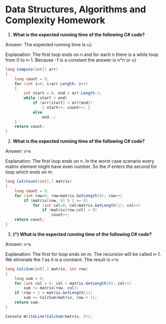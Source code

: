# Data Structures, Algorithms and Complexity Homework

1. **What is the expected running time of the following C# code?**

Answer: The expected running time is `n2`.

Explanation: The first loop ends on n and for each n there is a while loop from 0 to n-1.
Because -1 is a constant the answer is n*n or `n2`

```csharp
long Compute(int[] arr)
{
    long count = 0;
    for (int i=0; i<arr.Length; i++)
    {
        int start = 0, end = arr.Length-1;
        while (start < end)
            if (arr[start] < arr[end])
                { start++; count++; }
            else
                end--;
    }
    return count;
}
```

2. **What is the expected running time of the following C# code?**

Answer: `n*m`

Explanation: The first loop ends on n. In the worst case scenario every matrix element might have even number.
So the if enters the second for loop which ends on m.

```csharp
long CalcCount(int[,] matrix)
{
    long count = 0;
    for (int row=0; row<matrix.GetLength(0); row++)
        if (matrix[row, 0] % 2 == 0)
            for (int col=0; col<matrix.GetLength(1); col++)
                if (matrix[row,col] > 0)
                    count++;
    return count;
}
```

3. **(*) What is the expected running time of the following C# code?**

Answer: `n*m`

Explanation: The first for loop ends on m. The recursion will be called n-1. We eliminate the 1 as it is a constant.
The result is `n*m`

```cs
long CalcSum(int[,] matrix, int row)
{
    long sum = 0;
    for (int col = 0; col < matrix.GetLength(0); col++)
        sum += matrix[row, col];
    if (row + 1 < matrix.GetLength(1))
        sum += CalcSum(matrix, row + 1);
    return sum;
}

Console.WriteLine(CalcSum(matrix, 0));
```